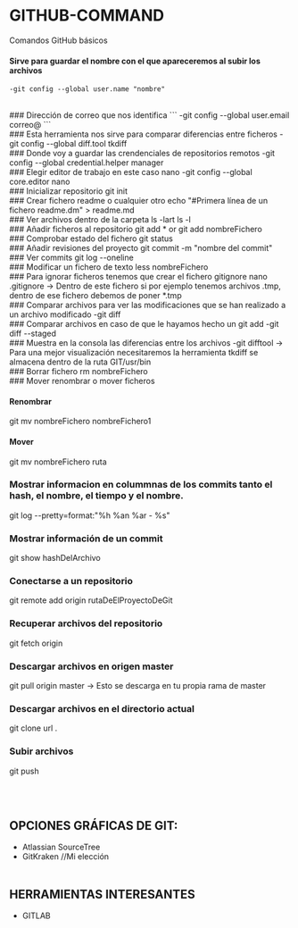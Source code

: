 # GITHUB-COMMAND
Comandos GitHub básicos

#### Sirve para guardar el nombre con el que apareceremos al subir los archivos
```
-git config --global user.name "nombre"
```  
<br />
### Dirección de correo que nos identifica
```
-git config --global user.email correo@
```
<br />
### Esta herramienta nos sirve para comparar diferencias entre ficheros
-git config --global diff.tool tkdiff        
<br />
### Donde voy a guardar las crendenciales de repositorios remotos
-git config --global credential.helper manager      
<br />
### Elegir editor de trabajo en este caso nano
-git config --global core.editor nano        
<br />
### Inicializar repositorio
git init 				     
<br />
### Crear fichero readme o cualquier otro
echo "#Primera línea de un fichero readme.dm" > readme.md	
<br />
### Ver archivos dentro de la carpeta
ls -lart
ls -l
<br />
### Añadir ficheros al repositorio
git add * or git add nombreFichero
<br />
### Comprobar estado del fichero
git status
<br />
### Añadir revisiones del proyecto
git commit -m "nombre del commit"
<br />
### Ver commits
git log --oneline
<br />
### Modificar un fichero de texto
less nombreFichero
<br />
### Para ignorar ficheros tenemos que crear el fichero gitignore
nano .gitignore -> Dentro de este fichero si por ejemplo tenemos archivos .tmp, dentro de ese fichero debemos de poner *.tmp
<br />
### Comparar archivos para ver las modificaciones que se han realizado a un archivo modificado
-git diff
<br />
### Comparar archivos en caso de que le hayamos hecho un git add 
-git diff --staged
<br />
### Muestra en la consola las diferencias entre los archivos
-git difftool  -> Para una mejor visualización necesitaremos la herramienta tkdiff  se almacena dentro de la ruta GIT/usr/bin
<br />
### Borrar fichero
rm nombreFichero
<br />
### Mover renombrar o mover ficheros

#### Renombrar
git mv nombreFichero nombreFichero1
<br />
#### Mover
git mv nombreFichero ruta
<br />
### Mostrar informacion en colummnas de los commits tanto el hash, el nombre, el tiempo y el nombre.
git log --pretty=format:"%h %an %ar - %s"
<br />
### Mostrar información de un commit
git show hashDelArchivo
<br />
### Conectarse a un repositorio
git remote add origin rutaDeElProyectoDeGit
<br />
### Recuperar archivos del repositorio
git fetch origin
<br />
### Descargar archivos en origen master
git pull origin master -> Esto se descarga en tu propia rama de master

### Descargar archivos en el directorio actual
git clone url .

### Subir archivos 
git push 

<br /><br />
## OPCIONES GRÁFICAS DE GIT:
- Atlassian SourceTree
- GitKraken	//Mi elección
<br /><br />	 	 	 	 	 
					 
## HERRAMIENTAS INTERESANTES 
- GITLAB

